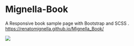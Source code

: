 # Mignella-Book 

 A Responsive book sample page with Bootstrap and SCSS .
 https://renatomignella.github.io/Mignella_Book/



![](presentationgif.gif)
